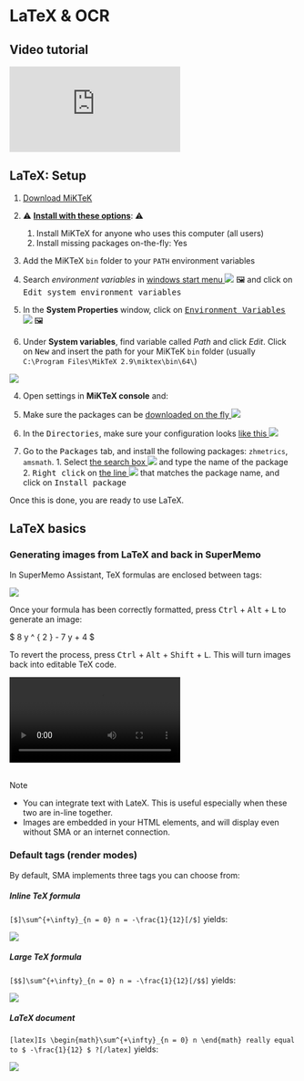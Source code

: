 # LaTeX & OCR

## Video tutorial

<div class="youtube-container">
  <iframe src="https://www.youtube.com/embed/ctgnQjTEQnw?start=622" class="youtube-video" frameborder="0" allowfullscreen></iframe>
</div>

## LaTeX: Setup

1. [Download MiKTeK](https://miktex.org/download)
2. ⚠️ <u>**Install with these options**</u>: ⚠️
	1. Install MiKTeX for anyone who uses this computer (all users)
	2. Install missing packages on-the-fly: Yes

3. Add the MiKTeX `bin` folder to your `PATH` environment variables
  1. Search *environment variables* in [windows start menu ![](content/images/plugin-LaTeX/MiKTeX/miktek-start-search-environment-variables.png)](# '@tooltip-preview') 🖼️ and click on <kbd>Edit system environment variables</kbd>
  
  2. In the **System Properties** window, click on [<kbd>Environment Variables</kbd> ![](content/images/plugin-LaTeX/MiKTeX/miktex-enviromental2.png)](# '@tooltip-preview') 🖼️
  
  3. Under **System variables**, find variable called *Path* and click *Edit*. Click on <kbd>New</kbd> and insert the path for your MiKTeK `bin` folder (usually `C:\Program Files\MikTeX 2.9\miktex\bin\64\`)
   
![](content/images/plugin-LaTeX/MiKTeX/miktex-enviromental3.png)

4. Open settings in **MiKTeX console** and:

  1. Make sure the packages can be [downloaded on the fly ![](content/images/plugin-LaTeX/MiKTeX/miktex-onfly.png)](content/images/plugin-LaTeX/MiKTeX/miktex-onfly.png ':ignore @tooltip-preview')
  
  2. In the <kbd>Directories</kbd>, make sure your configuration looks [like this ![](content/images/plugin-LaTeX/MiKTeX/miktex-directories.png)](content/images/plugin-LaTeX/MiKTeX/miktex-directories.png ':ignore @tooltip-preview')
  
  3. Go to the <kbd>Packages</kbd> tab, and install the following packages: `zhmetrics`, `amsmath`.
    1. Select [the search box ![](content/images/plugin-LaTeX/MiKTeX/miktex-packages-search.png)](content/images/plugin-LaTeX/MiKTeX/miktex-packages-search.png ':ignore @tooltip-preview') and type the name of the package
    2. <kbd>Right click</kbd> on [the line ![](content/images/plugin-LaTeX/MiKTeX/miktex-packages-install.png)](content/images/plugin-LaTeX/MiKTeX/miktex-packages-install.png ':ignore @tooltip-preview') that matches the package name, and click on <kbd>Install package</kbd>

Once this is done, you are ready to use LaTeX.

## LaTeX basics

### Generating images from LaTeX and back in SuperMemo

In SuperMemo Assistant, TeX formulas are enclosed between tags:

![](content/images/plugin-LaTeX/latex-image-exampleformula.png)

Once your formula has been correctly formatted, press <kbd>Ctrl</kbd> + <kbd>Alt</kbd> + <kbd>L</kbd> to generate an image:

$ 8 y ^ { 2 } - 7 y + 4 $

To revert the process, press <kbd>Ctrl</kbd> + <kbd>Alt</kbd> + <kbd>Shift</kbd> + <kbd>L</kbd>. This will turn images back into editable TeX code.

<video controls>
  <source src="content/videos/plugin-latex/latex-complex-extract-result.webm" type="video/webm; codecs=vp9">
  <source src="content/videos/plugin-latex/latex-complex-extract-result.mp4" type="video/mp4">
  <p>Your browser doesn't support HTML5 video. Here is a <a href="content/videos/plugin-latex/latex-complex-extract-result.mp4">link to the video</a> instead.</p>
</video>
<br/><br/>

> [!NOTE]
> - You can integrate text with LateX. This is useful especially when these two are in-line together.
> - Images are embedded in your HTML elements, and will display even without SMA or an internet connection.

### Default tags (render modes)

By default, SMA implements three tags you can choose from:

##### Inline TeX formula

`[$]\sum^{+\infty}_{n = 0} n = -\frac{1}{12}[/$]` yields:

![](content/images/plugin-LaTeX/latex-inline-example-result.png)

##### Large TeX formula

`[$$]\sum^{+\infty}_{n = 0} n = -\frac{1}{12}[/$$]` yields:

![](content/images/plugin-LaTeX/latex-large-example-result.png)

##### LaTeX document

`[latex]Is \begin{math}\sum^{+\infty}_{n = 0} n \end{math} really equal to $ -\frac{1}{12} $ ?[/latex]` yields:

![](content/images/plugin-LaTeX/latex-document-example-result.png)
